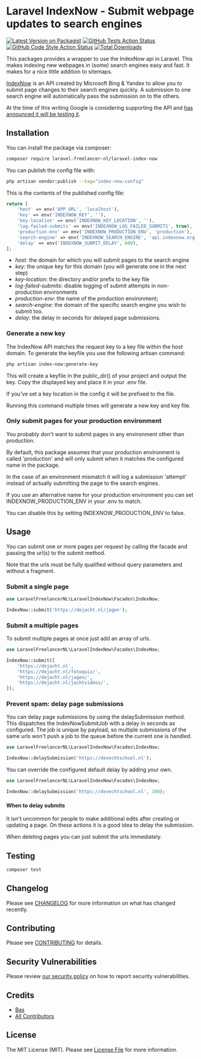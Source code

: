 # Laravel IndexNow - Submit webpage updates to search engines

[![Latest Version on Packagist](https://img.shields.io/packagist/v/laravel-freelancer-nl/laravel-index-now.svg?style=flat-square)](https://packagist.org/packages/laravel-freelancer-nl/laravel-index-now)
[![GitHub Tests Action Status](https://img.shields.io/github/workflow/status/LaravelFreelancerNL/laravel-index-now/run-tests?label=tests)](https://github.com/LaravelFreelancerNL/laravel-index-now/actions?query=workflow%3Arun-tests+branch%3Amain)
[![GitHub Code Style Action Status](https://img.shields.io/github/workflow/status/LaravelFreelancerNL/laravel-index-now/Check%20&%20fix%20styling?label=code%20style)](https://github.com/LaravelFreelancerNL/laravel-index-now/actions?query=workflow%3A"Check+%26+fix+styling"+branch%3Amain)
[![Total Downloads](https://img.shields.io/packagist/dt/laravel-freelancer-nl/laravel-index-now.svg?style=flat-square)](https://packagist.org/packages/laravel-freelancer-nl/laravel-index-now)

This packages provides a wrapper to use the IndexNow api in Laravel. This makes indexing new webpages in (some) search 
engines easy and fast. It makes for a nice little addition to sitemaps.

[IndexNow](https://www.indexnow.org) is an API created by Microsoft Bing & Yandex to allow you to submit page changes
to their search engines quickly.  A submission to one search engine will automatically pass the submission on to the 
others.

At the time of this writing Google is considering supporting the API 
and [has announced it will be testing it](https://www.searchenginejournal.com/google-will-be-testing-indexnow/426602/).

## Installation

You can install the package via composer:

```bash
composer require laravel-freelancer-nl/laravel-index-now
```

You can publish the config file with:
```bash
php artisan vendor:publish --tag="index-now-config"
```

This is the contents of the published config file:

```php
return [
    'host' => env('APP_URL', 'localhost'),
    'key' => env('INDEXNOW_KEY', ''),
    'key-location' => env('INDEXNOW_KEY_LOCATION', ''),
    'log-failed-submits' => env('INDEXNOW_LOG_FAILED_SUBMITS', true),
    'production-env' => env('INDEXNOW_PRODUCTION_ENV', 'production'),
    'search-engine' => env('INDEXNOW_SEARCH_ENGINE', 'api.indexnow.org'),
    'delay' => env('INDEXNOW_SUBMIT_DELAY', 600),
];
```
- _host_: the domain for which you will submit pages to the search engine 
- _key_: the unique key for this domain (you will generate one in the next step)
- _key-location_: the directory and/or prefix to the key file
- _log-failed-submits_: disable logging of submit attempts in non-production environments
- _production-env_: the name of the production environment; 
- _search-engine_: the domain of the specific search engine you wish to submit too. 
- _delay_: the delay in seconds for delayed page submissions.

### Generate a new key
The IndexNow API matches the request key to a key file within the host domain. 
To generate the keyfile you use the following artisan command:

```bash
php artisan index-now:generate-key
```
This will create a keyfile in the public_dir() of your project and output the key.
Copy the displayed key and place it in your .env file.

If you've set a key location in the config it will be prefixed to the file.

Running this command multiple times will generate a new key and key file.

### Only submit pages for your production environment
You probably don't want to submit pages in any environment other than production. 

By default, this package assumes that your production environment is called 'production' and will only submit when it 
matches the configured name in the package.

In the case of an environment mismatch it will log a submission 'attempt' instead of actually submitting the page to 
the search engines.

If you use an alternative name for your production environment you can set INDEXNOW_PRODUCTION_ENV in your .env 
to match. 

You can disable this by setting INDEXNOW_PRODUCTION_ENV to false.

## Usage
You can submit one or more pages per request by calling the facade and passing the url(s) to the submit method.

Note that the urls must be fully qualified without query parameters and without a fragment.

### Submit a single page
```php
use LaravelFreelancerNL\LaravelIndexNow\Facades\IndexNow;

IndexNow::submit('https://dejacht.nl/jagen');
```

### Submit a multiple pages
To submit multiple pages at once just add an array of urls.

```php
use LaravelFreelancerNL\LaravelIndexNow\Facades\IndexNow;

IndexNow::submit([
    'https://dejacht.nl',
    'https://dejacht.nl/fotoquiz/',
    'https://dejacht.nl/jagen/',
    'https://dejacht.nl/jachtvideos/',
]);
```

### Prevent spam: delay page submissions
You can delay page submissions by using the delaySubmission method.
This dispatches the IndexNowSubmitJob with a delay in seconds as configured. The job is unique by payload,
so multiple submissions of the same urls won't push a job to the queue before the current one is handled.

```php
use LaravelFreelancerNL\LaravelIndexNow\Facades\IndexNow;

IndexNow::delaySubmission('https://devechtschool.nl');
```

You can override the configured default delay by adding your own.
```php
use LaravelFreelancerNL\LaravelIndexNow\Facades\IndexNow;

IndexNow::delaySubmission('https://devechtschool.nl', 100);
```

#### When to delay submits
It isn't uncommon for people to make additional edits after creating or updating a page. On these actions it is a good idea to delay
the submission.

When deleting pages you can just submit the urls immediately.

## Testing

```bash
composer test
```

## Changelog

Please see [CHANGELOG](CHANGELOG.md) for more information on what has changed recently.

## Contributing

Please see [CONTRIBUTING](https://github.com/spatie/.github/blob/main/CONTRIBUTING.md) for details.

## Security Vulnerabilities

Please review [our security policy](../../security/policy) on how to report security vulnerabilities.

## Credits

- [Bas](https://github.com/LaravelFreelancerNL)
- [All Contributors](../../contributors)

## License

The MIT License (MIT). Please see [License File](LICENSE.md) for more information.
